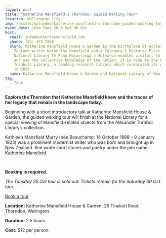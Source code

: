 ```yaml
---
layout: post
title: "Katherine Mansfield's Thorndon: Guided Walking Tour"
location: Wellington City
img: /assets/uploaded/katherine-mansfield-s-thorndon-guided-walking-tour.jpg
event_date: 10am Tues 26 & Sat 30 Oct
host:
  email: info@katherinemansfield.com
  phone: (04) 473 7268
  blurb: Katherine Mansfield House & Garden is the birthplace of acclaimed New
    Zealand writer Katherine Mansfield and a Category 1 Historic Place. The
    National Library Te Puna Mātauranga o Aotearoa enables visitors to access
    and use the collective knowledge of the nation. It is home to the Alexander
    Turnbull Library, a leading research library which celebrated its centenary
    in 2020.
  name: Katherine Mansfield House & Garden and National Library of New Zealand
tag:
  - Tour
---
```

**Explore the Thorndon that Katherine Mansfield knew and the traces of her legacy that remain in the landscape today.** 

Beginning with a short introductory talk at Katherine Mansfield House & Garden, the guided walking tour will finish at the National Library for a special viewing of Mansfield-related objects from the Alexander Turnbull Library’s collection.

Kathleen Mansfield Murry (née Beauchamp; 14 October 1888 – 9 January 1923) was a prominent modernist writer who was born and brought up in New Zealand. She wrote short stories and poetry under the pen name Katherine Mansfield.

<br>

**Booking is required.** 

*The Tuesday 26 Oct tour is sold out. Tickets remain for the Saturday 30 Oct tour.*

<a href="https://www.katherinemansfield.com/event/katherine-mansfields-thorndon-guided-walking-tour-2021" class="button">Book a tour</a>

**Location:** Katherine Mansfield House & Garden, 25 Tinakori Road, Thorndon, Wellington

**Duration:** 2.5 hours

**Cost:** $12 per person